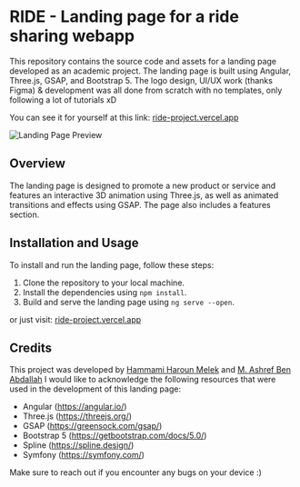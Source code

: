 # RIDE - Landing page for a ride sharing webapp

This repository contains the source code and assets for a landing page developed as an academic project.
The landing page is built using Angular, Three.js, GSAP, and Bootstrap 5.
The logo design, UI/UX work (thanks Figma) & development was all done from scratch with no templates, only following a lot of tutorials xD  

You can see it for yourself at this link:
[ride-project.vercel.app](https://ride-project.vercel.app/)

![Landing Page Preview](https://i.ibb.co/GsSDcnS/og.jpg)

## Overview

The landing page is designed to promote a new product or service and features an interactive 3D animation using Three.js, as well as animated transitions and effects using GSAP. The page also includes a features section.

## Installation and Usage

To install and run the landing page, follow these steps:

1. Clone the repository to your local machine.
2. Install the dependencies using `npm install`.
3. Build and serve the landing page using `ng serve --open`.

or just visit: [ride-project.vercel.app](https://ride-project.vercel.app/)


## Credits

This project was developed by [Hammami Haroun Melek](https://www.linkedin.com/in/harounhammami/) and [M. Ashref Ben Abdallah](https://www.linkedin.com/in/mohamedashrefbna/)
I would like to acknowledge the following resources that were used in the development of this landing page:

- Angular (https://angular.io/)
- Three.js (https://threejs.org/)
- GSAP (https://greensock.com/gsap/)
- Bootstrap 5 (https://getbootstrap.com/docs/5.0/)
- Spline (https://spline.design/)
- Symfony (https://symfony.com/)


Make sure to reach out if you encounter any bugs on your device :)
